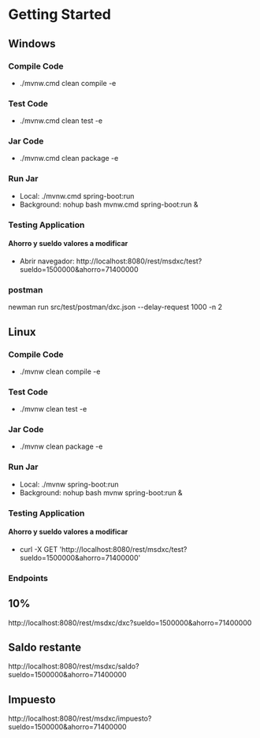 # Getting Started

## Windows

### Compile Code
* ./mvnw.cmd clean compile -e

### Test Code
* ./mvnw.cmd clean test -e

### Jar Code
* ./mvnw.cmd clean package -e

### Run Jar
* Local:      ./mvnw.cmd spring-boot:run 
* Background: nohup bash mvnw.cmd spring-boot:run &

### Testing Application
#### Ahorro y sueldo valores a modificar
* Abrir navegador: http://localhost:8080/rest/msdxc/test?sueldo=1500000&ahorro=71400000


### postman
newman run src/test/postman/dxc.json --delay-request 1000 -n 2


## Linux

### Compile Code
* ./mvnw clean compile -e

### Test Code
* ./mvnw clean test -e

### Jar Code
* ./mvnw clean package -e

### Run Jar
* Local:      ./mvnw spring-boot:run 
* Background: nohup bash mvnw spring-boot:run &

### Testing Application
#### Ahorro y sueldo valores a modificar
* curl -X GET 'http://localhost:8080/rest/msdxc/test?sueldo=1500000&ahorro=71400000'

### Endpoints
## 10%
http://localhost:8080/rest/msdxc/dxc?sueldo=1500000&ahorro=71400000
## Saldo restante
http://localhost:8080/rest/msdxc/saldo?sueldo=1500000&ahorro=71400000
## Impuesto
http://localhost:8080/rest/msdxc/impuesto?sueldo=1500000&ahorro=71400000
